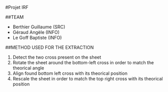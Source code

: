 #Projet IRF

##TEAM
* Berthier Guillaume (SRC)
* Géraud Angèle (INFO)
* Le Goff Baptiste (INFO)


##METHOD USED FOR THE EXTRACTION

1. Detect the two cross present on the sheet
2. Rotate the sheet around the bottom-left cross in order to match the theorical angle
3. Align found bottom left cross with its theorical position
4. Rescale the sheet in order to match the top right cross with its theorical position




